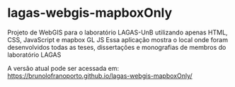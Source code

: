 # lagas-webgis-mapboxOnly
Projeto de WebGIS para o laboratório LAGAS-UnB utilizando apenas HTML, CSS, JavaScript e mapbox GL JS
Essa aplicação mostra o local onde foram desenvolvidos todas as teses, dissertações e monografias de membros do laboratório LAGAS

A versão atual pode ser acessada em: https://brunolofranoporto.github.io/lagas-webgis-mapboxOnly/
